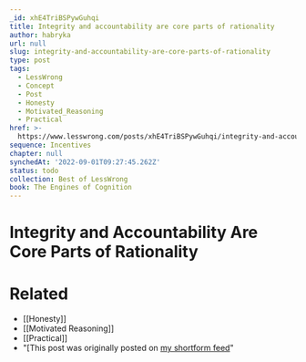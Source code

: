 ```yaml
---
_id: xhE4TriBSPywGuhqi
title: Integrity and accountability are core parts of rationality
author: habryka
url: null
slug: integrity-and-accountability-are-core-parts-of-rationality
type: post
tags:
  - LessWrong
  - Concept
  - Post
  - Honesty
  - Motivated_Reasoning
  - Practical
href: >-
  https://www.lesswrong.com/posts/xhE4TriBSPywGuhqi/integrity-and-accountability-are-core-parts-of-rationality
sequence: Incentives
chapter: null
synchedAt: '2022-09-01T09:27:45.262Z'
status: todo
collection: Best of LessWrong
book: The Engines of Cognition
---
```


# Integrity and Accountability Are Core Parts of Rationality


# Related

- [[Honesty]]
- [[Motivated Reasoning]]
- [[Practical]]
- "[This post was originally posted on [my shortform feed](https://www.lesswrong.com/posts/EQJfdqSaMcJyR5k73#xQJYMNujxB3EqephZ)"